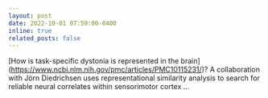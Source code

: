 ```yaml
---
layout: post
date: 2022-10-01 07:59:00-0400
inline: true
related_posts: false
---
```


[How is task-specific dystonia is represented in the brain] (https://www.ncbi.nlm.nih.gov/pmc/articles/PMC10115231/)?  A collaboration with Jörn Diedrichsen uses representational similarity analysis to search for reliable neural correlates within sensorimotor cortex ...  

